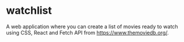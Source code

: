 # watchlist
A web application where you can create a list of movies ready to watch using CSS, React and  Fetch API from https://www.themoviedb.org/.
